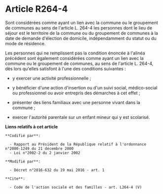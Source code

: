 # Article R264-4

Sont considérées comme ayant un lien avec la commune ou le groupement de communes au sens de l'article L. 264-4 les personnes
dont le lieu de séjour est le territoire de la commune ou du groupement de communes à la date de demande d'élection de
domicile, indépendamment du statut ou du mode de résidence. 

Les personnes qui ne remplissent pas la condition énoncée à l'alinéa précédent sont également considérées comme ayant un lien
avec la commune ou le groupement de communes, au sens de l'article L. 264-4, dès lors qu'elles satisfont à l'une des
conditions suivantes :

- y exercer une activité professionnelle ;

- y bénéficier d'une action d'insertion ou d'un suivi social, médico-social ou professionnel ou avoir entrepris des démarches
à cet effet ;

- présenter des liens familiaux avec une personne vivant dans la commune ;

- exercer l'autorité parentale sur un enfant mineur qui y est scolarisé.

**Liens relatifs à cet article**

	**Codifié par**:

	  - Rapport au Président de la République relatif à l'ordonnance n°2000-1249 du 21 décembre 2000
	  - Loi n°2002-2 du 2 janvier 2002

	**Modifié par**:

	  - Décret n°2016-632 du 19 mai 2016 - art. 1

	**Cite**:

	  - Code de l'action sociale et des familles - art. L264-4 (V)
